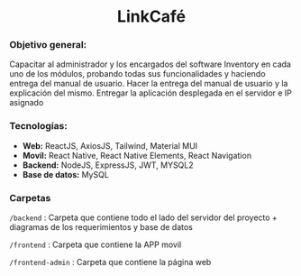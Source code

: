 <h1 align="center">LinkCafé</h1>

### Objetivo general:
Capacitar al administrador y los encargados del software Inventory en cada uno de los módulos, probando todas sus funcionalidades y haciendo entrega del manual de usuario. Hacer la entrega del manual de usuario y la explicación del mismo. Entregar la aplicación desplegada en el servidor e IP asignado

 
### Tecnologías: 
- **Web:** ReactJS, AxiosJS, Tailwind, Material MUI
- **Movil:** React Native, React Native Elements, React Navigation
- **Backend:** NodeJS, ExpressJS, JWT, MYSQL2
- **Base de datos:** MySQL

### Carpetas
`/backend` : Carpeta que contiene todo el lado del servidor del proyecto + diagramas de los requerimientos y base de datos

`/frontend` : Carpeta que contiene la APP movil

`/frontend-admin` : Carpeta que contiene la página web